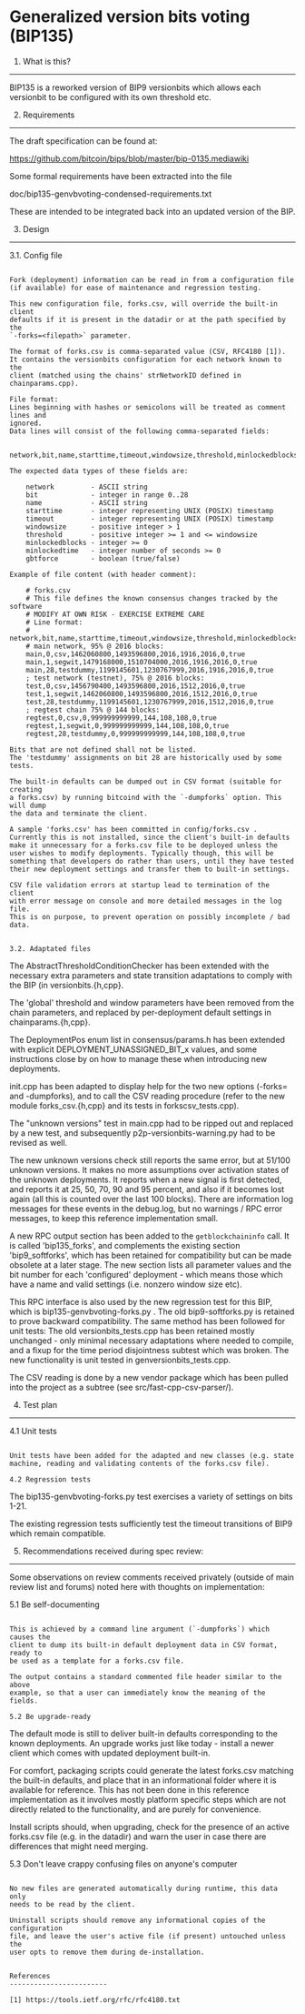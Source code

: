 Generalized version bits voting (BIP135)
================================================

1. What is this?
------------------------

BIP135 is a reworked version of BIP9 versionbits which allows each
versionbit to be configured with its own threshold etc.


2. Requirements
------------------------

The draft specification can be found at:

https://github.com/bitcoin/bips/blob/master/bip-0135.mediawiki

Some formal requirements have been extracted into the file

doc/bip135-genvbvoting-condensed-requirements.txt

These are intended to be integrated back into an updated version of the BIP.


3. Design
------------------------

3.1. Config file
~~~~~~~~~~~~~~~~~~~~~~~~

Fork (deployment) information can be read in from a configuration file
(if available) for ease of maintenance and regression testing.

This new configuration file, forks.csv, will override the built-in client
defaults if it is present in the datadir or at the path specified by the
`-forks=<filepath>` parameter.

The format of forks.csv is comma-separated value (CSV, RFC4180 [1]).
It contains the versionbits configuration for each network known to the
client (matched using the chains' strNetworkID defined in chainparams.cpp).

File format:
Lines beginning with hashes or semicolons will be treated as comment lines and
ignored.
Data lines will consist of the following comma-separated fields:

    network,bit,name,starttime,timeout,windowsize,threshold,minlockedblocks,minlockedtime,gbtforce

The expected data types of these fields are:

    network         - ASCII string
    bit             - integer in range 0..28
    name            - ASCII string
    starttime       - integer representing UNIX (POSIX) timestamp
    timeout         - integer representing UNIX (POSIX) timestamp
    windowsize      - positive integer > 1
    threshold       - positive integer >= 1 and <= windowsize
    minlockedblocks - integer >= 0
    minlockedtime   - integer number of seconds >= 0
    gbtforce        - boolean (true/false)

Example of file content (with header comment):

    # forks.csv
    # This file defines the known consensus changes tracked by the software
    # MODIFY AT OWN RISK - EXERCISE EXTREME CARE
    # Line format:
    # network,bit,name,starttime,timeout,windowsize,threshold,minlockedblocks,minlockedtime,gbtforce
    # main network, 95% @ 2016 blocks:
    main,0,csv,1462060800,1493596800,2016,1916,2016,0,true
    main,1,segwit,1479168000,1510704000,2016,1916,2016,0,true
    main,28,testdummy,1199145601,1230767999,2016,1916,2016,0,true
    ; test network (testnet), 75% @ 2016 blocks:
    test,0,csv,1456790400,1493596800,2016,1512,2016,0,true
    test,1,segwit,1462060800,1493596800,2016,1512,2016,0,true
    test,28,testdummy,1199145601,1230767999,2016,1512,2016,0,true
    ; regtest chain 75% @ 144 blocks:
    regtest,0,csv,0,999999999999,144,108,108,0,true
    regtest,1,segwit,0,999999999999,144,108,108,0,true
    regtest,28,testdummy,0,999999999999,144,108,108,0,true

Bits that are not defined shall not be listed.
The 'testdummy' assignments on bit 28 are historically used by some tests.

The built-in defaults can be dumped out in CSV format (suitable for creating
a forks.csv) by running bitcoind with the `-dumpforks` option. This will dump
the data and terminate the client.

A sample 'forks.csv' has been committed in config/forks.csv .
Currently this is not installed, since the client's built-in defaults
make it unnecessary for a forks.csv file to be deployed unless the
user wishes to modify deployments. Typically though, this will be
something that developers do rather than users, until they have tested
their new deployment settings and transfer them to built-in settings.

CSV file validation errors at startup lead to termination of the client
with error message on console and more detailed messages in the log file.
This is on purpose, to prevent operation on possibly incomplete / bad data.


3.2. Adaptated files
~~~~~~~~~~~~~~~~~~~~~~~~

The AbstractThresholdConditionChecker has been extended with the
necessary extra parameters and state transition adaptations to comply
with the BIP (in versionbits.{h,cpp}.

The 'global' threshold and window parameters have been removed from
the chain parameters, and replaced by per-deployment default settings
in chainparams.{h,cpp}.

The DeploymentPos enum list in consensus/params.h has been extended
with explicit DEPLOYMENT_UNASSIGNED_BIT_x values, and some instructions
close by on how to manage these when introducing new deployments.

init.cpp has been adapted to display help for the two new options
(-forks=<filepath> and -dumpforks), and to call the CSV reading
procedure (refer to the new module forks_csv.{h,cpp} and its
tests in forkscsv_tests.cpp).

The "unknown versions" test in main.cpp had to be ripped out and
replaced by a new test, and subsequently p2p-versionbits-warning.py
had to be revised as well.

The new unknown versions check still reports the same error,
but at 51/100 unknown versions. It makes no more assumptions over
activation states of the unknown deployments.
It reports when a new signal is first detected, and reports it
at 25, 50, 70, 90 and 95 percent, and also if it becomes lost
again (all this is counted over the last 100 blocks).
There are information log messages for these events in the debug.log,
but no warnings / RPC error messages, to keep this reference
implementation small.

A new RPC output section has been added to the `getblockchaininfo`
call. It is called 'bip135_forks', and complements the existing
section 'bip9_softforks', which has been retained for compatibility
but can be made obsolete at a later stage.
The new section lists all parameter values and the bit number for
each 'configured' deployment - which means those which have a name
and valid settings (i.e. nonzero window size etc).

This RPC interface is also used by the new regression test
for this BIP, which is bip135-genvbvoting-forks.py .
The old bip9-softforks.py is retained to prove backward compatibility.
The same method has been followed for unit tests:
The old versionbits_tests.cpp has been retained mostly unchanged -
only minimal necessary adaptations where needed to compile, and
a fixup for the time period disjointness subtest which was broken.
The new functionality is unit tested in genversionbits_tests.cpp.

The CSV reading is done by a new vendor package which has been
pulled into the project as a subtree (see src/fast-cpp-csv-parser/).


4. Test plan
------------------------

4.1 Unit tests
~~~~~~~~~~~~~~~~~~~~~~~~

Unit tests have been added for the adapted and new classes (e.g. state
machine, reading and validating contents of the forks.csv file).

4.2 Regression tests
~~~~~~~~~~~~~~~~~~~~~~~~

The bip135-genvbvoting-forks.py test exercises a variety of settings on bits 1-21.

The existing regression tests sufficiently test the timeout transitions of
BIP9 which remain compatible.


5. Recommendations received during spec review:
--------------------------------------------------------

Some observations on review comments received privately (outside of main review
list and forums) noted here with thoughts on implementation:

5.1 Be self-documenting
~~~~~~~~~~~~~~~~~~~~~~~~~~~~~~~

This is achieved by a command line argument (`-dumpforks`) which causes the
client to dump its built-in default deployment data in CSV format, ready to
be used as a template for a forks.csv file.

The output contains a standard commented file header similar to the above
example, so that a user can immediately know the meaning of the fields.

5.2 Be upgrade-ready
~~~~~~~~~~~~~~~~~~~~~~~~~~~~~~~

The default mode is still to deliver built-in defaults corresponding to the
known deployments. An upgrade works just like today - install a newer client
which comes with updated deployment built-in.

For comfort, packaging scripts could generate the latest forks.csv matching
the built-in defaults, and place that in an informational folder where it
is available for reference. This has not been done in this reference
implementation as it involves mostly platform specific steps which are not
directly related to the functionality, and are purely for convenience.

Install scripts should, when upgrading, check for the presence of an active
forks.csv file (e.g. in the datadir) and warn the user in case there are
differences that might need merging.

5.3 Don't leave crappy confusing files on anyone's computer
~~~~~~~~~~~~~~~~~~~~~~~~~~~~~~~~~~~~~~~~~~~~~~~~~~~~~~~~~~~~~~~~

No new files are generated automatically during runtime, this data only
needs to be read by the client.

Uninstall scripts should remove any informational copies of the configuration
file, and leave the user's active file (if present) untouched unless the
user opts to remove them during de-installation.


References
------------------------

[1] https://tools.ietf.org/rfc/rfc4180.txt
